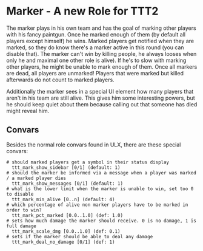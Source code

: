 # Marker - A new Role for TTT2

The marker plays in his own team and has the goal of marking other players with his fancy paintgun. Once he marked enough of them (by default all players except himself) he wins. Marked players get notified when they are marked, so they do know there's a marker active in this round (you can disable that). The marker can't win by killing people, he always looses when only he and maximal one other role is alive). If he's to slow with marking other players, he might be unable to mark enough of them. Once all markers are dead, all players are unmarked! Players that were marked but killed afterwards do not count to marked players.

Additionally the marker sees in a special UI element how many players that aren't in his team are still alive. This gives him some interesting powers, but he should keep quiet about them because calling out that someone has died might reveal him.

## Convars

Besides the normal role convars found in ULX, there are these special convars:

```
# should marked players get a symbol in their status display
  ttt_mark_show_sidebar [0/1] (default: 1)
# should the marker be informed via a message when a player was marked / a marked player dies
  ttt_mark_show_messages [0/1] (default: 1)
# what is the lower limit when the marker is unable to win, set too 0 to disable
  ttt_mark_min_alive [0..n] (default: 4)
# which percentage of alive non marker players have to be marked in order to win?
  ttt_mark_pct_marked [0.0..1.0] (def: 1.0)
# sets how much damage the marker should receive. 0 is no damage, 1 is full damage
  ttt_mark_scale_dmg [0.0..1.0] (def: 0.1)
# sets if the marker should be able to deal any damage
  ttt_mark_deal_no_damage [0/1] (def: 1)
```
